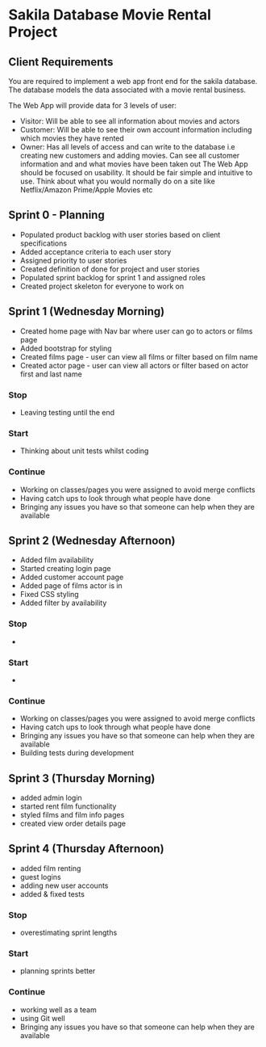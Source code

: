 # Sakila Database Movie Rental Project

## Client Requirements
You are required to implement a web app front end for the sakila database. The database models the data associated with a movie rental business.
 
The Web App will provide data for 3 levels of user:
- Visitor: Will be able to see all information about movies and actors
- Customer: Will be able to see their own account information including which movies they have rented
- Owner: Has all levels of access and can write to the database i.e creating new customers and adding movies. Can see all customer information and and what movies have been taken out
The Web App should be focused on usability. It should be fair simple and intuitive to use. Think about what you would normally do on a site like Netflix/Amazon Prime/Apple Movies etc

## Sprint 0 - Planning 
 - Populated product backlog with user  stories based on client specifications
 - Added acceptance criteria to each user story
 - Assigned priority to user stories
 - Created definition of done for project and user stories
 - Populated sprint backlog for sprint 1 and assigned roles 
 - Created project skeleton for everyone to work on
 
 ## Sprint 1 (Wednesday Morning)
 - Created home page with Nav bar where user can go to actors or films page 
 - Added bootstrap for styling 
 - Created films page - user can view all films or filter based on film name
 - Created actor page - user can view all actors or filter based on actor first and last name
 
 ### Stop
 - Leaving testing until the end
 ### Start 
 - Thinking about unit tests whilst coding 
 ### Continue 
 - Working on classes/pages you were assigned to avoid merge conflicts 
 - Having catch ups to look through what people have done
 - Bringing any issues you have so that someone can help when they are available 
 
 ## Sprint 2 (Wednesday Afternoon)
 - Added film availability
 - Started creating login page
 - Added customer account page
 - Added page of films actor is in
 - Fixed CSS styling
 - Added filter by availability
  
 ### Stop
 - 
 
 ### Start
 - 
 
 ### Continue
 - Working on classes/pages you were assigned to avoid merge conflicts 
 - Having catch ups to look through what people have done
 - Bringing any issues you have so that someone can help when they are available 
 - Building tests during development
 
 ## Sprint 3 (Thursday Morning)
 - added admin login
 - started rent film functionality
 - styled films and film info pages
 - created view order details page
 
 ## Sprint 4 (Thursday Afternoon)
 - added film renting
 - guest logins
 - adding new user accounts
 - added & fixed tests
 
  ### Stop
 - overestimating sprint lengths
 
 ### Start
 - planning sprints better
 
 ### Continue
- working well as a team
- using Git well
- Bringing any issues you have so that someone can help when they are available 
